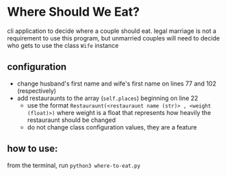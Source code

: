 # Where Should We Eat?
cli application to decide where a couple should eat. legal marriage is not a requirement to use this program, but unmarried couples will need to decide who gets to use the class `Wife` instance


## configuration
- change husband's first name and wife's first name on lines 77 and 102 (respectively)
- add restauraunts to the array (`self.places`) beginning on line 22
    * use the format `Restauraunt(<restauraunt name (str)> , <weight (float)>)` where weight 
      is a float that represents how heavily the restauraunt should be changed
    * do not change class configuration values, they are a feature


## how to use:
from the terminal, run `python3 where-to-eat.py`
